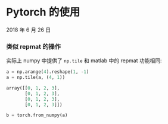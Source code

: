 # Pytorch 的使用

2018 年 6 月 26 日

### 类似 repmat 的操作

实际上 numpy 中提供了 `np.tile` 和 matlab 中的 repmat 功能相同:

```python
a = np.arange(4).reshape(1, -1)
a = np.tile(a, (4, 1))

array([[0, 1, 2, 3],
       [0, 1, 2, 3],
       [0, 1, 2, 3],
       [0, 1, 2, 3]])

b = torch.from_numpy(a)
```

